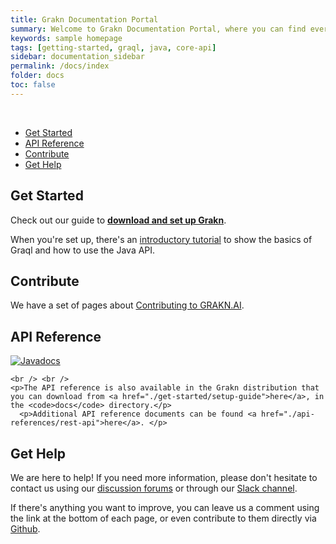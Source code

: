 ```yaml
---
title: Grakn Documentation Portal
summary: Welcome to Grakn Documentation Portal, where you can find everything you need to get up to speed.
keywords: sample homepage
tags: [getting-started, graql, java, core-api]
sidebar: documentation_sidebar
permalink: /docs/index
folder: docs
toc: false
---
```


<br />
<ul id="profileTabs" class="nav nav-tabs nav-tabs--intro">
    <li class="active"><a href="#getstarted" data-toggle="tab">Get Started</a></li>
    <li><a href="#apireference" data-toggle="tab">API Reference</a></li>
    <li><a href="#contribute" data-toggle="tab">Contribute</a></li>
    <li><a href="#gethelp" data-toggle="tab">Get Help</a></li>
</ul>

<div class="tab-content tab-content--intro">

  <div role="tabpanel" class="tab-pane active" id="getstarted">
    <h2>Get Started</h2>
    <p>Check out our guide to <b><a href="./docs/get-started/setup-guide">download and set up Grakn</a></b>.</p>
    <p>When you're set up, there's an <a href="./docs/get-started/quickstart-tutorial">introductory tutorial</a> to show the basics of Graql and how to use the Java API.</p>
  </div>

  <div role="tabpanel" class="tab-pane" id="contribute">
    <h2>Contribute</h2>
    <p>We have a set of pages about <a href="../contributors/index.html">Contributing to GRAKN.AI</a>.</p>
  </div>

  <div role="tabpanel" class="tab-pane" id="apireference">
    <h2>API Reference</h2>
    <a href="https://javadoc.io/doc/ai.grakn/grakn"><img src="https://javadoc.io/badge/ai.grakn/grakn.svg" alt="Javadocs"></a>

    <br /> <br />
    <p>The API reference is also available in the Grakn distribution that you can download from <a href="./get-started/setup-guide">here</a>, in the <code>docs</code> directory.</p>
      <p>Additional API reference documents can be found <a href="./api-references/rest-api">here</a>. </p>
  </div>

  <div role="tabpanel" class="tab-pane" id="gethelp">
    <h2>Get Help</h2>
    <p>We are here to help! If you need more information, please don't hesitate to contact us using our <a href="http://discuss.grakn.ai">discussion forums</a> or through our <a href="https://grakn.ai/slack">Slack channel</a>.</p>
    <p>If there's anything you want to improve, you can leave us a comment using the link at the bottom of each page, or even contribute to them directly via <a target="_blank" href="https://github.com/graknlabs/grakn/tree/master/docs">Github</a>.</p>
  </div>
</div>
